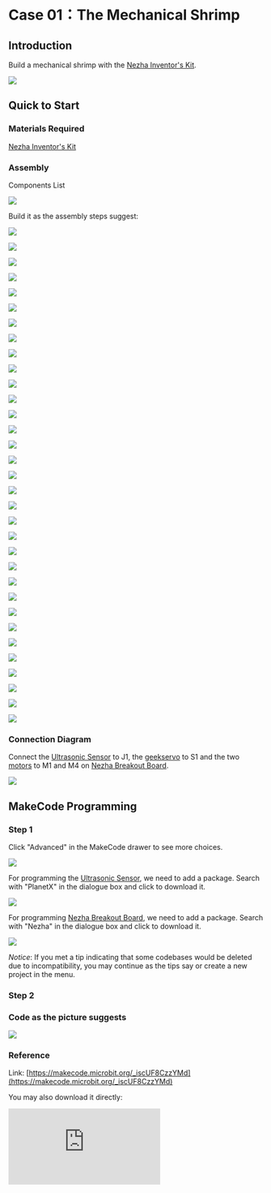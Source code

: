 # Case 01：The Mechanical Shrimp

## Introduction
Build a mechanical shrimp with the [Nezha Inventor's Kit](https://www.elecfreaks.com/nezha-inventor-s-kit-for-micro-bit-without-micro-bit-board.html).

![](./images/neza-inventor-s-kit-case-37-01.png)

## Quick to Start


### Materials Required

[Nezha Inventor's Kit](https://www.elecfreaks.com/nezha-inventor-s-kit-for-micro-bit-without-micro-bit-board.html)

### Assembly

Components List

![](./images/neza-inventor-s-kit-case-37-02.png)

Build it as the assembly steps suggest:

![](./images/neza-inventor-s-kit-step-37-01.png)

![](./images/neza-inventor-s-kit-step-37-02.png)

![](./images/neza-inventor-s-kit-step-37-03.png)

![](./images/neza-inventor-s-kit-step-37-04.png)

![](./images/neza-inventor-s-kit-step-37-05.png)

![](./images/neza-inventor-s-kit-step-37-06.png)

![](./images/neza-inventor-s-kit-step-37-07.png)

![](./images/neza-inventor-s-kit-step-37-08.png)

![](./images/neza-inventor-s-kit-step-37-09.png)

![](./images/neza-inventor-s-kit-step-37-10.png)

![](./images/neza-inventor-s-kit-step-37-11.png)

![](./images/neza-inventor-s-kit-step-37-12.png)

![](./images/neza-inventor-s-kit-step-37-13.png)

![](./images/neza-inventor-s-kit-step-37-14.png)

![](./images/neza-inventor-s-kit-step-37-15.png)

![](./images/neza-inventor-s-kit-step-37-16.png)

![](./images/neza-inventor-s-kit-step-37-17.png)

![](./images/neza-inventor-s-kit-step-37-18.png)

![](./images/neza-inventor-s-kit-step-37-19.png)

![](./images/neza-inventor-s-kit-step-37-20.png)

![](./images/neza-inventor-s-kit-step-37-21.png)

![](./images/neza-inventor-s-kit-step-37-22.png)

![](./images/neza-inventor-s-kit-step-37-23.png)

![](./images/neza-inventor-s-kit-step-37-24.png)

![](./images/neza-inventor-s-kit-step-37-25.png)

![](./images/neza-inventor-s-kit-step-37-26.png)

![](./images/neza-inventor-s-kit-step-37-27.png)

![](./images/neza-inventor-s-kit-step-37-28.png)

![](./images/neza-inventor-s-kit-step-37-29.png)

![](./images/neza-inventor-s-kit-step-37-30.png)

![](./images/neza-inventor-s-kit-step-37-31.png)

![](./images/neza-inventor-s-kit-step-37-32.png)

![](./images/neza-inventor-s-kit-step-37-33.png)

### Connection Diagram

Connect the [Ultrasonic Sensor](https://shop.elecfreaks.com/products/elecfreaks-planetx-ultrasonic-sensor?_pos=1&_sid=d432fa273&_ss=r) to J1, the [geekservo](https://shop.elecfreaks.com/products/elecfreaks-360-degrees-building-blocks-servo?_pos=2&_sid=bb30ff66c&_ss=r) to S1 and the two [motors](https://shop.elecfreaks.com/products/elecfreaks-high-speed-building-blocks-motor?_pos=4&_sid=bfad50d7f&_ss=r) to M1 and M4 on [Nezha Breakout Board](https://shop.elecfreaks.com/products/elecfreaks-nezha-breakout-board?_pos=1&_sid=c41e367c3&_ss=r).

![](./images/neza-inventor-s-kit-case-37-03.png)


## MakeCode Programming



### Step 1
Click "Advanced" in the MakeCode drawer to see more choices.

![](./images/neza-inventor-s-kit-case-37-04.png)

For programming the [Ultrasonic Sensor](https://www.elecfreaks.com/planetx-ultrasonic.html), we need to add a package. Search with "PlanetX" in the dialogue box and click to download it.

![](./images/neza-inventor-s-kit-case-37-05.png)

For programming [Nezha Breakout Board](https://www.elecfreaks.com/nezha-breakout-board.html), we need to add a package. Search with "Nezha" in the dialogue box and click to download it.

![](./images/neza-inventor-s-kit-case-37-06.png)

*Notice*: If you met a tip indicating that some codebases would be deleted due to incompatibility, you may continue as the tips say or create a new project in the menu.

### Step 2
### Code as the picture suggests

![](./images/neza-inventor-s-kit-case-37-07.png)


### Reference
Link: [https://makecode.microbit.org/_iscUF8CzzYMd](https://makecode.microbit.org/_iscUF8CzzYMd)

You may also download it directly:

<div
    style={{
        position: 'relative',
        paddingBottom: '60%',
        overflow: 'hidden',
    }}
>
    <iframe
        src="https://makecode.microbit.org/_iscUF8CzzYMd"
        frameborder="0"
        sandbox="allow-popups allow-forms allow-scripts allow-same-origin"
        style={{
            position: 'absolute',
            width: '100%',
            height: '100%',
        }}
    />
</div>


### Result

After powering on, the mechanical shrimp moves forward and waves the princers, it will turn the directions if there is obstacles  being detected.
![](./images/case_0101.gif)
